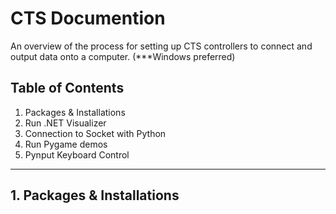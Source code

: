 # CTS Documention

An overview of the process for setting up CTS controllers to connect and output data onto a computer. (***Windows preferred)

## Table of Contents
1. Packages & Installations
2. Run .NET Visualizer
3. Connection to Socket with Python
4. Run Pygame demos
5. Pynput Keyboard Control

---

## 1. Packages & Installations
